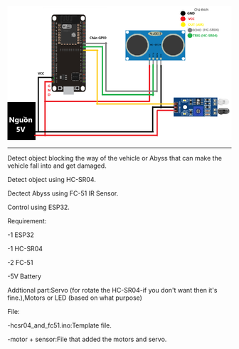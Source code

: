 <p align="center">
    <img src="https://github.com/PIFgroup5/Detect-Block-object-or-abyss/blob/main/sodolaprap.png">
</p>

---

<div align="center">


</div>

Detect object blocking the way of the vehicle or Abyss that can make the vehicle fall into and get damaged.


Detect object using HC-SR04.


Dectect Abyss using FC-51 IR Sensor.


Control using ESP32.


Requirement: 

-1 ESP32

-1 HC-SR04

-2 FC-51

-5V Battery


Addtional part:Servo (for rotate the HC-SR04-if you don't want then it's fine.),Motors or LED (based on what purpose)

File:

-hcsr04_and_fc51.ino:Template file.

-motor + sensor:File that added the motors and servo.





<br/>

